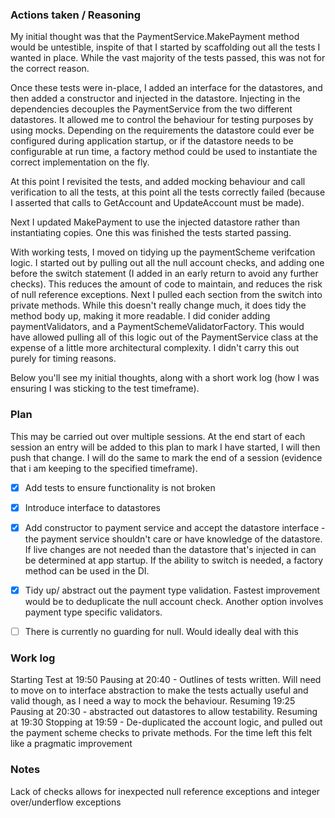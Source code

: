 ### Actions taken / Reasoning

My initial thought was that the PaymentService.MakePayment method would be untestible, inspite of that I started by scaffolding out all the tests I wanted in place. While the vast majority of the tests passed, this was not for the correct reason.

Once these tests were in-place, I added an interface for the datastores, and then added a constructor and injected in the datastore. Injecting in the dependencies decouples the PaymentService from the two different datastores. It allowed me to control the behaviour for testing purposes by using mocks. Depending on the requirements the datastore could ever be configured during application startup, or if the datastore needs to be configurable at run time, a factory method could be used to instantiate the correct implementation on the fly.

At this point I revisited the tests, and added mocking behaviour and call verification to all the tests, at this point all the tests correctly failed (because I asserted that calls to GetAccount and UpdateAccount must be made).

Next I updated MakePayment to use the injected datastore rather than instantiating copies. One this was finished the tests started passing.

With working tests, I moved on tidying up the paymentScheme verifcation logic. I started out by pulling out all the null account checks, and adding one before the switch statement (I added in an early return to avoid any further checks). This reduces the amount of code to maintain, and reduces the risk of null reference exceptions.
Next I pulled each section from the switch into private methods. While this doesn't really change much, it does tidy the method body up, making it more readable. I did conider adding paymentValidators, and a PaymentSchemeValidatorFactory. This would have allowed pulling all of this logic out of the PaymentService class at the expense of a little more architectural complexity. I didn't carry this out purely for timing reasons. 

Below you'll see my initial thoughts, along with a short work log (how I was ensuring I was sticking to the test timeframe).


### Plan

This may be carried out over multiple sessions. At the end start of each session an entry will be added to this plan to mark I have started, I will then push that change.
I will do the same to mark the end of a session (evidence that i am keeping to the specified timeframe).


- [x] Add tests to ensure functionality is not broken
- [x] Introduce interface to datastores
- [x] Add constructor to payment service and accept the datastore interface - the payment service shouldn't care or have knowledge of the datastore. If live changes are not needed than the datastore that's injected in can be determined at app startup. If the ability to switch is needed, a factory method can be used in the DI.
- [x] Tidy up/ abstract out the payment type validation. Fastest improvement would be to deduplicate the null account check. Another option involves payment type specific validators.
- [ ] There is currently no guarding for null. Would ideally deal with this



### Work log 
Starting Test at 19:50
Pausing at 20:40 - Outlines of tests written. Will need to move on to interface abstraction to make the tests actually useful and valid though, as I need a way to mock the behaviour.
Resuming 19:25
Pausing at 20:30 - abstracted out datastores to allow testability.
Resuming at 19:30
Stopping at 19:59 - De-duplicated the account logic, and pulled out the payment scheme checks to private methods. For the time left this felt like a pragmatic improvement




### Notes

Lack of checks allows for inexpected null reference exceptions and integer over/underflow exceptions
